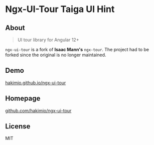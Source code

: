 # Ngx-UI-Tour Taiga UI Hint

## About

> UI tour library for Angular 12+

`ngx-ui-tour` is a fork of **Isaac Mann's** `ngx-tour`. The project had to be forked since the original is no longer
maintained.

## Demo

[hakimio.github.io/ngx-ui-tour](https://hakimio.github.io/ngx-ui-tour)

## Homepage

[github.com/hakimio/ngx-ui-tour](https://github.com/hakimio/ngx-ui-tour)

## License

MIT
